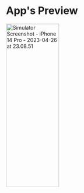 # App's Preview

<p style="center"><img src="https://live.staticflickr.com/65535/52848320387_a451a6dd7f_k.jpg" width="145" height="448" alt="Simulator Screenshot - iPhone 14 Pro - 2023-04-26 at 23.08.51"/></p>
